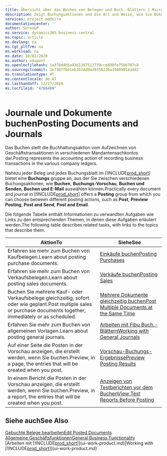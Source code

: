 ```yaml
---
title: Übersicht über das Buchen von Belegen und Buch.-Blättern | Microsoft Docs
description: Zeigt Buchungsaktionen und die Art und Weise, wie Sie Dokumente und Buch.-Blätter buchen können.
services: project-madeira
documentationcenter: ''
author: SorenGP
ms.service: dynamics365-business-central
ms.topic: article
ms.devlang: na
ms.tgt_pltfrm: na
ms.workload: na
ms.date: 10/01/2020
ms.author: edupont
ms.openlocfilehash: 1a378d4b5a93d1397512739cce898fe7566707c8
ms.sourcegitcommit: 2e7307fbe1eb3b34d0ad9356226a19409054a402
ms.translationtype: HT
ms.contentlocale: de-AT
ms.lasthandoff: 12/17/2020
ms.locfileid: "4760409"
---
```

# <a name="posting-documents-and-journals"></a><span data-ttu-id="dd381-103">Journale und Dokumente buchen</span><span class="sxs-lookup"><span data-stu-id="dd381-103">Posting Documents and Journals</span></span>
<span data-ttu-id="dd381-104">Das Buchen stellt die Buchhaltungsaktion vom Aufzeichnen von Geschäftstransaktionen in verschiedenen Mandantensachkontos dar.</span><span class="sxs-lookup"><span data-stu-id="dd381-104">Posting represents the accounting action of recording business transactions in the various company ledgers.</span></span>

<span data-ttu-id="dd381-105">Nahezu jeder Beleg und jedes Buchungsblatt im [!INCLUDE[prod_short](includes/prod_short.md)] bietet eine **Buchungs** gruppe an, aus der Sie zwischen verschiedenen Buchungsaktionen, wie **Buchen**, **Buchungs-Vorschau**, **Buchen und Senden**, **Buchen und E-Mail** auswählen können.</span><span class="sxs-lookup"><span data-stu-id="dd381-105">Practically every document and journal in [!INCLUDE[prod_short](includes/prod_short.md)] offers a **Posting** group from which you can choose between different posting actions, such as **Post**, **Preview Posting**, **Post and Send**, **Post and Email**.</span></span>

<span data-ttu-id="dd381-106">Die folgende Tabelle enthält Informationen zu verwandten Aufgaben wie Links zu den entsprechenden Themen, in denen diese Aufgaben erläutert werden.</span><span class="sxs-lookup"><span data-stu-id="dd381-106">The following table describes related tasks, with links to the topics that describe them.</span></span>

| <span data-ttu-id="dd381-107">Aktion</span><span class="sxs-lookup"><span data-stu-id="dd381-107">To</span></span> | <span data-ttu-id="dd381-108">Siehe</span><span class="sxs-lookup"><span data-stu-id="dd381-108">See</span></span> |
| --- | --- |
| <span data-ttu-id="dd381-109">Erfahren sie mehr zum Buchen von Kaufbelegen.</span><span class="sxs-lookup"><span data-stu-id="dd381-109">Learn about posting purchase documents.</span></span> |[<span data-ttu-id="dd381-110">Einkäufe buchen</span><span class="sxs-lookup"><span data-stu-id="dd381-110">Posting Purchases</span></span>](ui-post-purchases.md) |
| <span data-ttu-id="dd381-111">Erfahren sie mehr zum Buchen von Verkaufsbelegen.</span><span class="sxs-lookup"><span data-stu-id="dd381-111">Learn about posting sales documents.</span></span> |[<span data-ttu-id="dd381-112">Verkäufe buchen</span><span class="sxs-lookup"><span data-stu-id="dd381-112">Posting Sales</span></span>](ui-post-sales.md) |
| <span data-ttu-id="dd381-113">Buchen Sie mehrere Kauf- oder Verkaufsbelege gleichzeitig, sofort oder wie geplant.</span><span class="sxs-lookup"><span data-stu-id="dd381-113">Post multiple sales or purchase documents together, immediately or as scheduled.</span></span>|[<span data-ttu-id="dd381-114">Mehrere Dokumente gleichzeitig buchen</span><span class="sxs-lookup"><span data-stu-id="dd381-114">Post Multiple Documents at the Same Time</span></span>](ui-batch-posting.md)|
| <span data-ttu-id="dd381-115">Erfahren Sie mehr zum Buchen von allgemeinen Vorlagen.</span><span class="sxs-lookup"><span data-stu-id="dd381-115">Learn about posting general journals.</span></span> |[<span data-ttu-id="dd381-116">Arbeiten mit Fibu Buch.-Blättern</span><span class="sxs-lookup"><span data-stu-id="dd381-116">Working with General Journals</span></span>](ui-work-general-journals.md) |
| <span data-ttu-id="dd381-117">Auf einer Seite die Posten in der Vorschau anzeigen, die erstellt werden, wenn Sie buchen.</span><span class="sxs-lookup"><span data-stu-id="dd381-117">Preview, in a page, the entries that will be created when you post.</span></span> |[<span data-ttu-id="dd381-118">Vorschau-Buchungs-Ergebnisse</span><span class="sxs-lookup"><span data-stu-id="dd381-118">Preview Posting Results</span></span>](ui-how-preview-post-results.md) |
| <span data-ttu-id="dd381-119">In einem Bericht die Posten in der Vorschau anzeigen, die erstellt werden, wenn Sie buchen.</span><span class="sxs-lookup"><span data-stu-id="dd381-119">Preview, in a report, the entries that will be created when you post.</span></span> |[<span data-ttu-id="dd381-120">Anzeigen von Testberichten vor dem Buchen</span><span class="sxs-lookup"><span data-stu-id="dd381-120">View Test Reports Before Posting</span></span>](ui-how-view-test-reports-posting.md) |

## <a name="see-also"></a><span data-ttu-id="dd381-121">Siehe auch</span><span class="sxs-lookup"><span data-stu-id="dd381-121">See Also</span></span>
[<span data-ttu-id="dd381-122">Gebuchte Belege bearbeiten</span><span class="sxs-lookup"><span data-stu-id="dd381-122">Edit Posted Documents</span></span>](across-edit-posted-document.md)  
[<span data-ttu-id="dd381-123">Allgemeine Geschäftsfunktionen</span><span class="sxs-lookup"><span data-stu-id="dd381-123">General Business Functionality</span></span>](ui-across-business-areas.md)  
<span data-ttu-id="dd381-124">[Arbeiten mit [!INCLUDE[prod_short](includes/prod_short.md)]](ui-work-product.md)</span><span class="sxs-lookup"><span data-stu-id="dd381-124">[Working with [!INCLUDE[prod_short](includes/prod_short.md)]](ui-work-product.md)</span></span>
